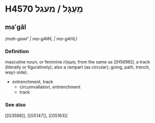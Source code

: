 # H4570 מַעְגָּל / מעגל

## maʻgâl

_(mah-gawl' | ma-ɡAWL | ma-ɡAHL)_

### Definition

masculine noun; or feminine מַעְגָּלָה; from the same as [[H5696]]; a track (literally or figuratively); also a rampart (as circular); going, path, trench, way(-side).

- entrenchment, track
    - circumvallation, entrenchment
    - track
### See also

[[G3598]], [[G5147]], [[G5163]]

